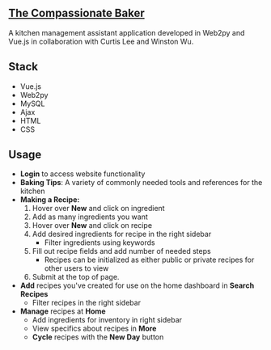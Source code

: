 [The Compassionate Baker](https://zoumengguang.pythonanywhere.com/compassionatebaker/default/index)
---
A kitchen management assistant application developed in Web2py and Vue.js in collaboration
with Curtis Lee and Winston Wu. 

Stack
---
- Vue.js
- Web2py
- MySQL
- Ajax
- HTML
- CSS

Usage
---
- **Login** to access website functionality
- **Baking Tips**: A variety of commonly needed tools and references for the kitchen
- **Making a Recipe:** 
   1. Hover over **New** and click on ingredient
   2. Add as many ingredients you want
   3. Hover over **New** and click on recipe
   4. Add desired ingredients for recipe in the right sidebar
      - Filter ingredients using keywords
   5. Fill out recipe fields and add number of needed steps
      - Recipes can be initialized as either public or private recipes for other users to view
   6. Submit at the top of page.
- **Add** recipes you've created for use on the home dashboard in **Search Recipes**
   - Filter recipes in the right sidebar
- **Manage** recipes at **Home**
   - Add ingredients for inventory in right sidebar
   - View specifics about recipes in **More**
   - **Cycle** recipes with the **New Day** button 
